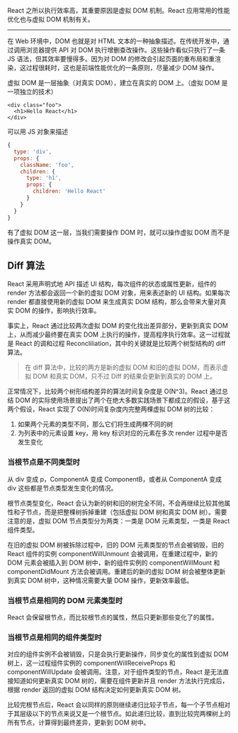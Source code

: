 React 之所以执行效率高，其重要原因是虚拟 DOM 机制。React 应用常用的性能优化也与虚拟 DOM 机制有关。

---

在 Web 环境中，DOM 也就是对 HTML 文本的一种抽象描述。在传统开发中，通过调用浏览器提供 API 对 DOM 执行增删查改操作。这些操作看似只执行了一条 JS 语法，但其效率要慢得多。因为对 DOM 的修改会引起页面的重布局和重渲染，这过程很耗时，这也是前端性能优化的一条原则，尽量减少 DOM 操作。

虚拟 DOM 是一层抽象（对真实 DOM），建立在真实的 DOM 上。（虚拟 DOM 是一项独立的技术）

    <div class="foo">
      <h1>Hello React</h1>
    </div>

可以用 JS 对象来描述

```js
{
  type: 'div',
  props: {
    className: 'foo',
    children: {
      type: 'h1',
      props: {
        children: 'Hello React'
      }
    }
  }
}
```

有了虚拟 DOM 这一层，当我们需要操作 DOM 时，就可以操作虚拟 DOM 而不是操作真实 DOM。

## Diff 算法

React 采用声明式地 API 描述 UI 结构，每次组件的状态或属性更新，组件的 render 方法都会返回一个新的虚拟 DOM 对象，用来表述新的 UI 结构。如果每次 render 都直接使用新的虚拟 DOM 来生成真实 DOM 结构，那么会带来大量对真实 DOM 的操作，影响执行效率。

事实上，React 通过比较两次虚拟 DOM 的变化找出差异部分，更新到真实 DOM 上，从而减少最终要在真实 DOM 上执行的操作，提高程序执行效率。这一过程就是 React 的调和过程 Reconcliliation，其中的关键就是比较两个树型结构的 diff 算法。

> 在 diff 算法中，比较的两方是新的虚拟 DOM 和旧的虚拟 DOM，而表示虚拟 DOM 和真实 DOM，只不过 Diff 的结果会更新到真实的 DOM 上。

正常情况下，比较两个树形结构差异的算法时间复杂度是 O(N^3)。React 通过总结 DOM 的实际使用场景提出了两个在绝大多数实践场景下都成立的假设，基于这两个假设，React 实现了 O(N)时间复杂度内完整两棵虚拟 DOM 树的比较：

1. 如果两个元素的类型不同，那么它们将生成两棵不同的树
2. 为列表中的元素设置 key，用 key 标识对应的元素在多次 render 过程中是否发生变化

### 当根节点是不同类型时

从 div 变成 p，ComponentA 变成 ComponentB，或者从 ComponentA 变成 div 这些都是节点类型发生变化的情况。

根节点类型变化，React 会认为新的树和旧的树完全不同，不会再继续比较其他属性和子节点，而是把整棵树拆掉重建（包括虚拟 DOM 树和真实 DOM 树）。需要注意的是，虚拟 DOM 节点类型分为两类：一类是 DOM 元素类型，一类是 React 组件类型。

在旧的虚拟 DOM 树被拆除过程中，旧的 DOM 元素类型的节点会被销毁，旧的 React 组件的实例 componentWillUnmount 会被调用，在重建过程中，新的 DOM 元素会被插入到 DOM 树中，新的组件实例的 componentWillMount 和 componentDidMount 方法会被调用。重建后的新的虚拟 DOM 树会被整体更新到真实 DOM 树中，这种情况需要大量 DOM 操作，更新效率最低。

### 当根节点是相同的 DOM 元素类型时

React 会保留根节点，而比较根节点的属性，然后只更新那些变化了的属性。

### 当根节点是相同的组件类型时

对应的组件实例不会被销毁，只是会执行更新操作，同步变化的属性到虚拟 DOM 树上，这一过程组件实例的 componentWillReceiveProps 和 componentWillUpdate 会被调用。注意，对于组件类型的节点，React 是无法直接知道如何更新真实 DOM 树的，需要在组件更新并且 render 方法执行完成后，根据 render 返回的虚拟 DOM 结构决定如何更新真实 DOM 树。

比较完根节点后，React 会以同样的原则继续递归比较子节点，每一个子节点相对于其层级以下的节点来说又是一个根节点。如此递归比较，直到比较完两棵树上的所有节点，计算得到最终差异，更新到 DOM 树中。
